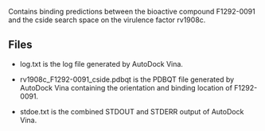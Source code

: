 Contains binding predictions between the bioactive compound F1292-0091 and the cside search space on the virulence factor rv1908c.

## Files

- log.txt is the log file generated by AutoDock Vina.

- rv1908c_F1292-0091_cside.pdbqt is the PDBQT file generated by AutoDock Vina containing the orientation and binding location of F1292-0091.

- stdoe.txt is the combined STDOUT and STDERR output of AutoDock Vina.

